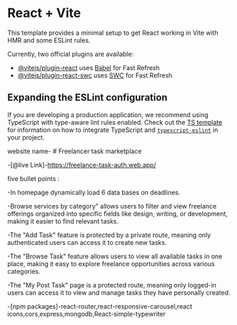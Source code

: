# React + Vite

This template provides a minimal setup to get React working in Vite with HMR and some ESLint rules.

Currently, two official plugins are available:

- [@vitejs/plugin-react](https://github.com/vitejs/vite-plugin-react/blob/main/packages/plugin-react) uses [Babel](https://babeljs.io/) for Fast Refresh
- [@vitejs/plugin-react-swc](https://github.com/vitejs/vite-plugin-react/blob/main/packages/plugin-react-swc) uses [SWC](https://swc.rs/) for Fast Refresh

## Expanding the ESLint configuration

If you are developing a production application, we recommend using TypeScript with type-aware lint rules enabled. Check out the [TS template](https://github.com/vitejs/vite/tree/main/packages/create-vite/template-react-ts) for information on how to integrate TypeScript and [`typescript-eslint`](https://typescript-eslint.io) in your project.

website name- # Freelancer task marketplace


-[@live Link]-https://freelance-task-auth.web.app/


 five bullet points :

 -In homepage dynamically load 6 data bases on deadlines.

 -Browse services by category" allows users to filter and view freelance offerings organized into specific fields like design, writing, or development, making it easier to find relevant tasks.


 -The "Add Task" feature is protected by a private route, meaning only authenticated users can access it to create new tasks.


 -The "Browse Task" feature allows users to view all available tasks in one place, making it easy to explore freelance opportunities across various categories.

 -The "My Post Task" page is a protected route, meaning only logged-in users can access it to view and manage tasks they have personally created.

 -[npm packages]-react-router,react-responsive-carousel,react icons,cors,express,mongodb,React-simple-typewriter


